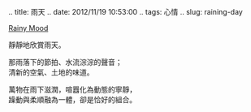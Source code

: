 .. title: 雨天
.. date: 2012/11/19 10:53:00
.. tags: 心情
.. slug: raining-day

[Rainy Mood](http://www.rainymood.com/watch?v=ABOxTtxJxNw "RainyMood.com")

靜靜地欣賞雨天。

那雨落下的節拍、水流淙淙的聲音；  
清新的空氣、土地的味道。

萬物在雨下滋潤，喧囂化為動態的寧靜，  
躁動與柔順融為一體，卻是恰好的組合。
